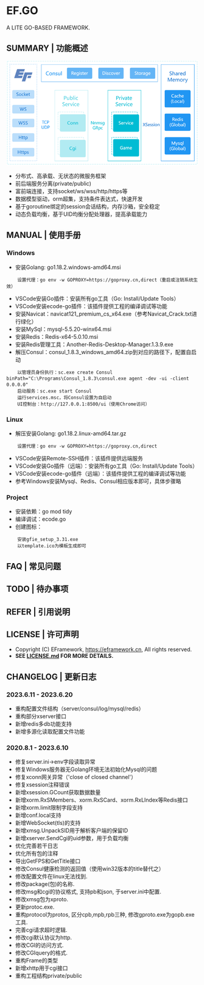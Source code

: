 # EF.GO
A LITE GO-BASED FRAMEWORK.

## SUMMARY | 功能概述
![](res/ef-structure.png)
- 分布式、高承载、无状态的微服务框架
- 前后端服务分离(private/public)
- 富前端连接，支持socket/ws/wss/http/https等
- 数据模型驱动，orm超集，支持条件表达式，快速开发
- 基于goroutine绑定的session会话结构，内存沙箱，安全稳定
- 动态负载均衡，基于UID均衡分配处理器，提高承载能力

## MANUAL | 使用手册
### Windows
- 安装Golang: go1.18.2.windows-amd64.msi
```
    设置代理：go env -w GOPROXY=https://goproxy.cn,direct（重启或注销系统生效）
```
- VSCode安装Go插件：安装所有go工具（Go: Install/Update Tools）
- VSCode安装ecode-go插件：该插件提供工程的编译调试等功能
- 安装Navicat：navicat121_premium_cs_x64.exe（参考Navicat_Crack.txt进行绿化）
- 安装MySql：mysql-5.5.20-winx64.msi
- 安装Redis：Redis-x64-5.0.10.msi
- 安装Redis管理工具：Another-Redis-Desktop-Manager.1.3.9.exe
- 解压Consul：consul_1.8.3_windows_amd64.zip到对应的路径下，配置自启动
```
	以管理员身份执行：sc.exe create Consul binPath="C:\Programs\Consul_1.8.3\consul.exe agent -dev -ui -client 0.0.0.0"
	启动服务：sc.exe start Consul
	运行services.msc，将Consul设置为自启动
	UI控制台：http://127.0.0.1:8500/ui（使用Chrome访问）
```

### Linux
- 解压安装Golang: go1.18.2.linux-amd64.tar.gz
```
    设置代理：go env -w GOPROXY=https://goproxy.cn,direct
```
- VSCode安装Remote-SSH插件：该插件提供远端服务
- VSCode安装Go插件（远端）：安装所有go工具（Go: Install/Update Tools）
- VSCode安装ecode-go插件（远端）：该插件提供工程的编译调试等功能
- 参考Windows安装Mysql、Redis、Consul相应版本即可，具体步骤略

### Project
- 安装依赖：go mod tidy
- 编译调试：ecode.go
- 创建图标：
```  
    安装gfie_setup_3.31.exe  
    以template.ico为模板生成即可  
```

## FAQ | 常见问题

## TODO | 待办事项

## REFER | 引用说明

## LICENSE | 许可声明
- Copyright (C) EFramework, https://eframework.cn, All rights reserved.
- **SEE [LICENSE.md](https://go.eframework.cn/md_LICENSE.html) FOR MORE DETAILS.**

## CHANGELOG | 更新日志
### 2023.6.11 - 2023.6.20
- 重构配置文件结构（server/consul/log/mysql/redis）
- 重构部分xserver接口
- 新增redis多db功能支持
- 新增多源化读取配置文件功能

### 2020.8.1 - 2023.6.10
- 修复server.ini->env字段读取异常
- 修复Windows服务器无Golang环境无法初始化Mysql的问题
- 修复xconn网关异常（'close of closed channel'）
- 修复xsession注释错误
- 新增xsession.GCount获取数据数量
- 新增xorm.RxSMembers、xorm.RxSCard、xorm.RxLIndex等Redis接口
- 新增xorm.limit限制字段支持
- 新增conf.local支持
- 新增WebSocket(tls)的支持
- 新增xmsg.UnpackSID用于解析客户端的保留ID
- 新增xserver.SendCgi的uid参数，用于负载均衡
- 优化完善若干日志
- 优化所有包的注释
- 导出GetFPS和GetTitle接口
- 修改Consul健康检测的返回值（使用win32版本的title替代之）
- 修改配置文件在linux无法找到.
- 修改package(包)的名称.
- 修改msg和cgi的协议格式, 支持pb和json, 于server.ini中配置.
- 修改xmsg包为xproto.
- 更新protoc.exe.
- 重构protocol为protos, 区分cpb,mpb,rpb三种, 修改gproto.exe为gopb.exe工具.
- 完善cgi请求超时逻辑.
- 修改cgi默认协议为http.
- 修改CGI的访问方式.
- 修改CGIquery的格式.
- 重构Frame的类型
- 新增xhttp用于cgi接口
- 重构工程结构private/public